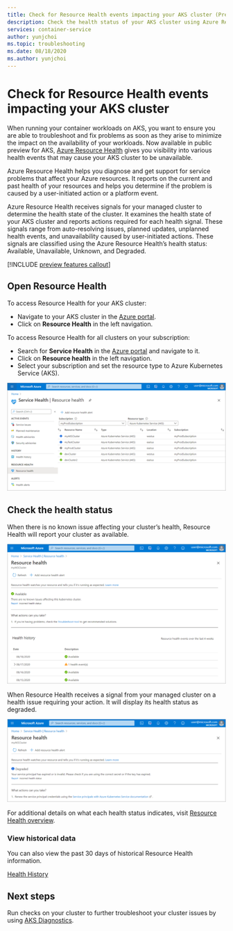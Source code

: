 ```yaml
---
title: Check for Resource Health events impacting your AKS cluster (Preview)
description: Check the health status of your AKS cluster using Azure Resource Health.
services: container-service
author: yunjchoi
ms.topic: troubleshooting
ms.date: 08/18/2020
ms.author: yunjchoi
---
```


# Check for Resource Health events impacting your AKS cluster

When running your container workloads on AKS, you want to ensure you are able to troubleshoot and fix problems as soon as they arise to minimize the impact on the availability of your workloads. Now available in public preview for AKS, [Azure Resource Health](https://docs.microsoft.com/azure/service-health/resource-health-overview) gives you visibility into various health events that may cause your AKS cluster to be unavailable.

Azure Resource Health helps you diagnose and get support for service problems that affect your Azure resources. It reports on the current and past health of your resources and helps you determine if the problem is caused by a user-initiated action or a platform event.

Azure Resource Health receives signals for your managed cluster to determine the health state of the cluster. It examines the health state of your AKS cluster and reports actions required for each health signal. These signals range from auto-resolving issues, planned updates, unplanned health events, and unavailability caused by user-initiated actions. These signals are classified using the Azure Resource Health’s health status: Available, Unavailable, Unknown, and Degraded.

[!INCLUDE [preview features callout](./includes/preview/preview-callout.md)]

## Open Resource Health

To access Resource Health for your AKS cluster:

- Navigate to your AKS cluster in the [Azure portal](https://portal.azure.com).
- Click on **Resource Health** in the left navigation.

To access Resource Health for all clusters on your subscription:

- Search for **Service Health** in the [Azure portal](https://portal.azure.com) and navigate to it.
- Click on **Resource health** in the left navigation.
- Select your subscription and set the resource type to Azure Kubernetes Service (AKS).

![Subscription View](./media/aks-resource-health/subscription-view.png)

## Check the health status

When there is no known issue affecting your cluster’s health, Resource Health will report your cluster as available.

![Available](./media/aks-resource-health/available.png)

When Resource Health receives a signal from your managed cluster on a health issue requiring your action. It will display its health status as degraded.

![Degraded](./media/aks-resource-health/degraded.png)

For additional details on what each health status indicates, visit [Resource Health overview](https://docs.microsoft.com/azure/service-health/resource-health-overview#health-status).

### View historical data

You can also view the past 30 days of historical Resource Health information.

[Health History](./media/aks-resource-health/health-history.png)

## Next steps

Run checks on your cluster to further troubleshoot your cluster issues by using [AKS Diagnostics](https://docs.microsoft.com/azure/aks/concepts-diagnostics).
